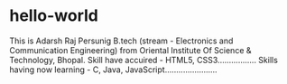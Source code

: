 # hello-world
This is Adarsh Raj
Persunig B.tech (stream - Electronics and Communication Engineering) from Oriental Institute Of Science & Technology, Bhopal.
Skill have accuired - HTML5, CSS3.................
Skills having now learning - C, Java, JavaScript.......................
